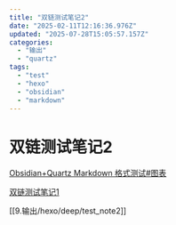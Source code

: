 ```yaml
---
title: "双链测试笔记2"
date: "2025-02-11T12:16:36.976Z"
updated: "2025-07-28T15:05:57.157Z"
categories:
  - "输出"
  - "quartz"
tags:
  - "test"
  - "hexo"
  - "obsidian"
  - "markdown"
---
```


# 双链测试笔记2

[Obsidian+Quartz Markdown 格式测试#图表](0752a604e713528680bdb541f6c753e8deff76f8#%E5%9B%BE%E8%A1%A8)

[双链测试笔记1](516c9ef095625cb7f608e03fcd0a9b31f44f771c)

[[9.输出/hexo/deep/test_note2]]
